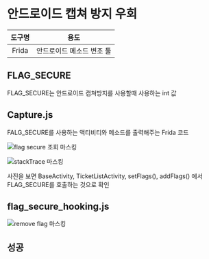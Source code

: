 # 안드로이드 캡쳐 방지 우회

| 도구명 | 용도 |
|:--------:|:------:|
| Frida | 안드로이드 메소드 변조 툴 |

## FLAG_SECURE

FLAG_SECURE는 안드로이드 캡쳐방지를 사용할때 사용하는 int 값

## Capture.js 

FALG_SECURE를 사용하는 액티비티와 메소드를 출력해주는 Frida 코드

![flag secure 조회 마스킹](https://github.com/user-attachments/assets/a3df35d3-a214-4b6f-bd2b-5c73d7418d01)

![stackTrace 마스킹](https://github.com/user-attachments/assets/b5340950-a796-4c02-afed-7a9342b10a98)

사진을 보면 BaseActivity, TicketListActivity, setFlags(), addFlags() 에서 FLAG_SECURE를 호출하는 것으로 확인

## flag_secure_hooking.js


![remove flag 마스킹](https://github.com/user-attachments/assets/4977679e-3d71-4b31-aaa1-afa034740060)

## 성공

